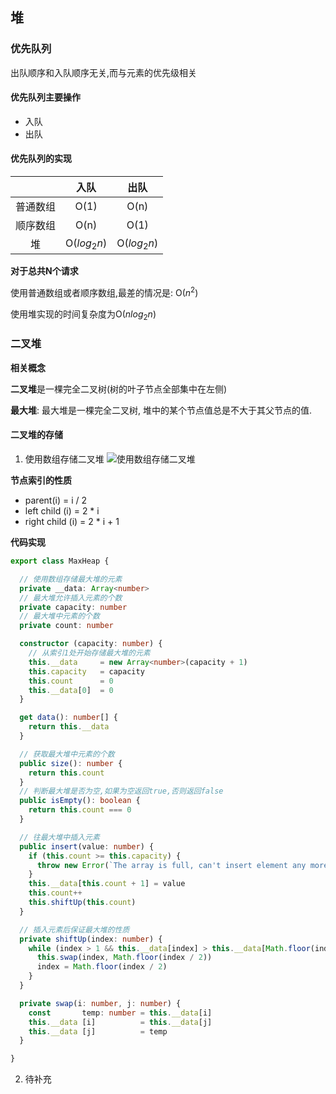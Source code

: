 ## 堆

### 优先队列
出队顺序和入队顺序无关,而与元素的优先级相关

#### 优先队列主要操作
- 入队
- 出队

#### 优先队列的实现

||入队|出队|
|:---:|:---:|:---:|
|普通数组|O(1)|O(n)|
|顺序数组|O(n)|O(1)|
|堆|O($log_2n$)|O($log_2n$)|

**对于总共N个请求**

使用普通数组或者顺序数组,最差的情况是: O($n^2$)

使用堆实现的时间复杂度为O($nlog_2n$)

### 二叉堆

**相关概念**

**二叉堆**是一棵完全二叉树(树的叶子节点全部集中在左侧)

**最大堆**: 最大堆是一棵完全二叉树, 堆中的某个节点值总是不大于其父节点的值.

#### 二叉堆的存储

1. 使用数组存储二叉堆
![使用数组存储二叉堆](http://linyimin-blog.oss-cn-beijing.aliyuncs.com/cjmhsn2ej0000j5khj8eqzrbt.png)

**节点索引的性质**
  - parent(i) = i / 2
  - left  child (i) = 2 * i
  - right child (i) = 2 * i + 1

**代码实现**

```typescript
export class MaxHeap {

  // 使用数组存储最大堆的元素
  private __data: Array<number>
  // 最大堆允许插入元素的个数
  private capacity: number
  // 最大堆中元素的个数
  private count: number

  constructor (capacity: number) {
    // 从索引1处开始存储最大堆的元素
    this.__data     = new Array<number>(capacity + 1)
    this.capacity   = capacity
    this.count      = 0
    this.__data[0]  = 0
  }

  get data(): number[] {
    return this.__data
  }

  // 获取最大堆中元素的个数
  public size(): number {
    return this.count
  }
  // 判断最大堆是否为空,如果为空返回true,否则返回false
  public isEmpty(): boolean {
    return this.count === 0
  }

  // 往最大堆中插入元素
  public insert(value: number) {
    if (this.count >= this.capacity) {
      throw new Error(`The array is full, can't insert element any more`)
    }
    this.__data[this.count + 1] = value
    this.count++
    this.shiftUp(this.count)
  }

  // 插入元素后保证最大堆的性质
  private shiftUp(index: number) {
    while (index > 1 && this.__data[index] > this.__data[Math.floor(index / 2)]) {
      this.swap(index, Math.floor(index / 2))
      index = Math.floor(index / 2)
    }
  }

  private swap(i: number, j: number) {
    const       temp: number = this.__data[i]
    this.__data [i]          = this.__data[j]
    this.__data [j]          = temp
  }

}
```

2. 待补充


